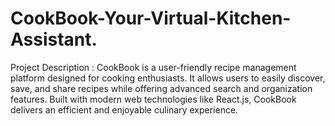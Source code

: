 # CookBook-Your-Virtual-Kitchen-Assistant.
Project Description :  CookBook is a user-friendly recipe management platform designed for cooking enthusiasts. It allows users to easily discover, save, and share recipes while offering advanced search and organization features. Built with modern web technologies like React.js, CookBook delivers an efficient and enjoyable culinary experience.
